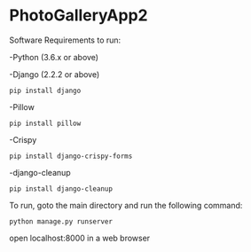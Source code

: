 # PhotoGalleryApp2


Software Requirements to run:

-Python (3.6.x or above)

-Django (2.2.2 or above)

	pip install django
	
-Pillow

	pip install pillow
	
-Crispy

	pip install django-crispy-forms
	
-django-cleanup

	pip install django-cleanup
	

To run, goto the main directory and run the following command:

	python manage.py runserver

open localhost:8000 in a web browser
